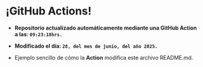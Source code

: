 # ¡GitHub Actions!
* **Repositorio actualizado automáticamente mediante una GitHub Action a las: `09:23:18hrs.`**
* **Modificado el día: `28, del mes de junio, del año 2025.`**

* Ejemplo sencillo de cómo la **Action** modifica este archivo README.md.

